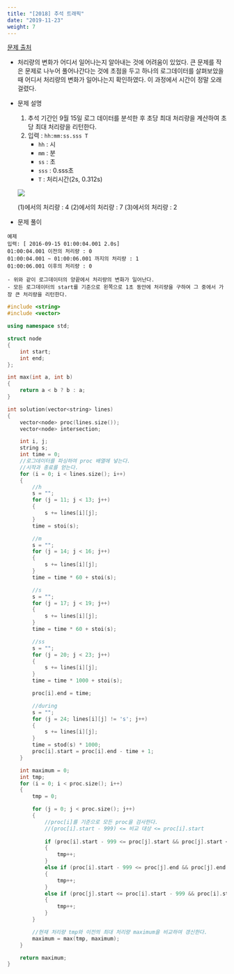 ```yaml
---
title: "[2018] 추석 트래픽"
date: "2019-11-23"
weight: 7
---
```


[문제 출처](https://programmers.co.kr/learn/courses/30/lessons/17676)

- 처리량의 변화가 어디서 일어나는지 알아내는 것에 어려움이 있었다. 큰 문제를 작은 문제로 나누어 풀어나간다는 것에 초점을 두고 하나의 로그데이터를 살펴보았을 때 어디서 처리량의 변화가 일어나는지 확인하였다. 이 과정에서 시간이 정말 오래걸렸다.

- 문제 설명
	1. 추석 기간인 9월 15일 로그 데이터를 분석한 후 초당 최대 처리량을 계산하여 초당 최대 처리량을 리턴한다.
	2. 입력 : `hh:mm:ss.sss T`
		- `hh` : 시
		- `mm` : 분
		- `ss` : 초
		- `sss` : 0.sss초
		- `T` : 처리시간(2s, 0.312s)
		
	![](/images/traffic1.png)

	(1)에서의 처리량 : 4
	(2)에서의 처리량 : 7
	(3)에서의 처리량 : 2

- 문제 풀이

```
예제
입력: [ 2016-09-15 01:00:04.001 2.0s]
01:00:04.001 이전의 처리량 : 0
01:00:04.001 ~ 01:00:06.001 까지의 처리량 : 1
01:00:06.001 이후의 처리량 : 0
```

	- 위와 같이 로그데이터의 양끝에서 처리량의 변화가 일어난다.
	- 모든 로그데이터의 start를 기준으로 왼쪽으로 1초 동안에 처리량을 구하여 그 중에서 가장 큰 처리량을 리턴한다.


```cpp
#include <string>
#include <vector>

using namespace std;

struct node
{
	int start;
	int end;
};

int max(int a, int b)
{
	return a < b ? b : a;
}

int solution(vector<string> lines)
{
	vector<node> proc(lines.size());
	vector<node> intersection;

	int i, j;
	string s;
	int time = 0;
	//로그데이터를 파싱하여 proc 배열에 넣는다.
	//시작과 종료를 얻는다.
	for (i = 0; i < lines.size(); i++)
	{
		//h
		s = "";
		for (j = 11; j < 13; j++)
		{
			s += lines[i][j];
		}
		time = stoi(s);

		//m
		s = "";
		for (j = 14; j < 16; j++)
		{
			s += lines[i][j];
		}
		time = time * 60 + stoi(s);

		//s
		s = "";
		for (j = 17; j < 19; j++)
		{
			s += lines[i][j];
		}
		time = time * 60 + stoi(s);

		//ss
		s = "";
		for (j = 20; j < 23; j++)
		{
			s += lines[i][j];
		}
		time = time * 1000 + stoi(s);

		proc[i].end = time;

		//during
		s = "";
		for (j = 24; lines[i][j] != 's'; j++)
		{
			s += lines[i][j];
		}
		time = stod(s) * 1000;
		proc[i].start = proc[i].end - time + 1;
	}

	int maximum = 0;
	int tmp;
	for (i = 0; i < proc.size(); i++)
	{
		tmp = 0;

		for (j = 0; j < proc.size(); j++)
		{
			//proc[i]를 기준으로 모든 proc을 검사한다.
			//(proc[i].start - 999) <= 비교 대상 <= proc[i].start
			
			if (proc[i].start - 999 <= proc[j].start && proc[j].start <= proc[i].start)
			{
				tmp++;
			}
			else if (proc[i].start - 999 <= proc[j].end && proc[j].end <= proc[i].start)
			{
				tmp++;
			}
			else if (proc[j].start <= proc[i].start - 999 && proc[i].start < proc[j].end)
			{
				tmp++;
			}
		}

		//현재 처리량 tmp와 이전의 최대 처리량 maximum을 비교하여 갱신한다.
		maximum = max(tmp, maximum);
	}

	return maximum;
}
```